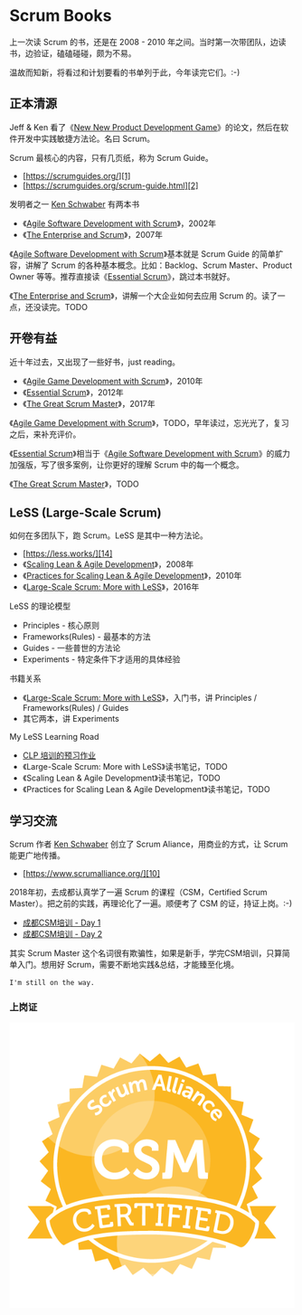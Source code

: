 # Scrum Books

上一次读 Scrum 的书，还是在 2008 - 2010 年之间。当时第一次带团队，边读书，边验证，磕磕碰碰，颇为不易。

温故而知新，将看过和计划要看的书单列于此，今年读完它们。:-)


## 正本清源

Jeff & Ken 看了《[New New Product Development Game][6]》的论文，然后在软件开发中实践敏捷方法论。名曰 Scrum。

Scrum 最核心的内容，只有几页纸，称为 Scrum Guide。

 * [https://scrumguides.org/][1]
 * [https://scrumguides.org/scrum-guide.html][2]

发明者之一 [Ken Schwaber][7] 有两本书

 * 《[Agile Software Development with Scrum][8]》，2002年
 * 《[The Enterprise and Scrum][9]》，2007年

《[Agile Software Development with Scrum][8]》基本就是 Scrum Guide 的简单扩容，讲解了 Scrum 的各种基本概念。比如：Backlog、Scrum Master、Product Owner 等等。推荐直接读《[Essential Scrum][3]》，跳过本书就好。

《[The Enterprise and Scrum][9]》，讲解一个大企业如何去应用 Scrum 的。读了一点，还没读完。TODO


## 开卷有益

近十年过去，又出现了一些好书，just reading。

 * 《[Agile Game Development with Scrum][13]》，2010年
 * 《[Essential Scrum][3]》，2012年
 * 《[The Great Scrum Master][11]》，2017年

《[Agile Game Development with Scrum][13]》，TODO，早年读过，忘光光了，复习之后，来补充评价。

《[Essential Scrum][3]》相当于《[Agile Software Development with Scrum][8]》的威力加强版，写了很多案例，让你更好的理解 Scrum 中的每一个概念。

《[The Great Scrum Master][11]》，TODO


## LeSS (Large-Scale Scrum)

如何在多团队下，跑 Scrum。LeSS 是其中一种方法论。

 * [https://less.works/][14]
 * 《[Scaling Lean & Agile Development][15]》，2008年
 * 《[Practices for Scaling Lean & Agile Development][16]》，2010年
 * 《[Large-Scale Scrum: More with LeSS][12]》，2016年

LeSS 的理论模型

 * Principles - 核心原则
 * Frameworks(Rules) - 最基本的方法
 * Guides - 一些普世的方法论
 * Experiments - 特定条件下才适用的具体经验

书籍关系

 * 《[Large-Scale Scrum: More with LeSS][12]》，入门书，讲 Principles / Frameworks(Rules) / Guides
 * 其它两本，讲 Experiments

My LeSS Learning Road

 * [CLP 培训的预习作业][17]
 * 《Large-Scale Scrum: More with LeSS》读书笔记，TODO
 * 《Scaling Lean & Agile Development》读书笔记，TODO
 * 《Practices for Scaling Lean & Agile Development》读书笔记，TODO


## 学习交流

Scrum 作者 [Ken Schwaber][7] 创立了 Scrum Aliance，用商业的方式，让 Scrum 能更广地传播。

 * [https://www.scrumalliance.org/][10]

2018年初，去成都认真学了一遍 Scrum 的课程（CSM，Certified Scrum Master）。把之前的实践，再理论化了一遍。顺便考了 CSM 的证，持证上岗。:-)

 * [成都CSM培训 - Day 1][4]
 * [成都CSM培训 - Day 2][5]

其实 Scrum Master 这个名词很有欺骗性，如果是新手，学完CSM培训，只算简单入门。想用好 Scrum，需要不断地实践&总结，才能臻至化境。

```
I'm still on the way.
```


### 上岗证

![](images/2019_03_14_scrum_books/seal-csm.png)


[1]:https://scrumguides.org/
[2]:https://scrumguides.org/scrum-guide.html
[3]:https://www.amazon.com/Essential-Scrum-Practical-Addison-Wesley-Signature/dp/0137043295/
[4]:https://github.com/kasicass/blog/blob/master/scrum/2018_04_13_scrum_master_day_1.md
[5]:https://github.com/kasicass/blog/blob/master/scrum/2018_04_14_scrum_master_day_2.md
[6]:https://hbr.org/1986/01/the-new-new-product-development-game
[7]:https://en.wikipedia.org/wiki/Ken_Schwaber
[8]:https://www.amazon.com/Agile-Software-Development-Scrum/dp/0130676349/
[9]:https://www.amazon.com/Enterprise-Scrum-Developer-Best-Practices/dp/0735623376/
[10]:https://www.scrumalliance.org/
[11]:https://www.amazon.com/Great-ScrumMaster-ScrumMasterWay-Addison-Wesley-Signature/dp/013465711X/
[12]:https://www.amazon.com/Large-Scale-Scrum-More-Addison-Wesley-Signature/dp/0321985710/
[13]:https://www.amazon.com/Agile-Development-Scrum-Addison-Wesley-Signature/dp/0321618521
[14]:https://less.works/
[15]:https://www.amazon.com/Scaling-Lean-Agile-Development-Organizational/dp/0321480961/
[16]:https://www.amazon.com/Practices-Scaling-Lean-Agile-Development/dp/0321636406/
[17]:https://github.com/kasicass/blog/blob/master/scrum/2019_03_31_less_preview_homework.md
